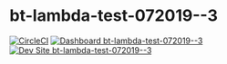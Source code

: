 # bt-lambda-test-072019--3

[![CircleCI](https://circleci.com/gh/rvtraveller/bt-lambda-test-072019--3.svg?style=shield)](https://circleci.com/gh/rvtraveller/bt-lambda-test-072019--3)
[![Dashboard bt-lambda-test-072019--3](https://img.shields.io/badge/dashboard-bt_lambda_test_072019__3-yellow.svg)](https://dashboard.pantheon.io/sites/0d374068-f22b-48d6-adde-aa85bf3c113c#dev/code)
[![Dev Site bt-lambda-test-072019--3](https://img.shields.io/badge/site-bt_lambda_test_072019__3-blue.svg)](http://dev-bt-lambda-test-072019--3.pantheonsite.io/)